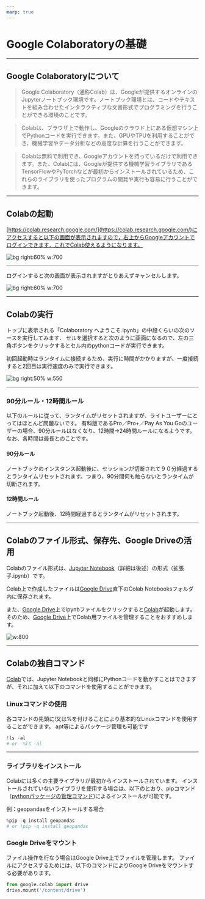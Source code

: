 ```yaml
---
marp: true
---
```


# Google Colaboratoryの基礎

---

## Google Colaboratoryについて

> Google Colaboratory（通称Colab）は、Googleが提供するオンラインのJupyterノートブック環境です。ノートブック環境とは、コードやテキストを組み合わせたインタラクティブな文書形式でプログラミングを行うことができる環境のことです。

> Colabは、ブラウザ上で動作し、Googleのクラウド上にある仮想マシン上でPythonコードを実行できます。また、GPUやTPUを利用することができ、機械学習やデータ分析などの高度な計算を行うことができます。

> Colabは無料で利用でき、Googleアカウントを持っているだけで利用できます。また、Colabには、Googleが提供する機械学習ライブラリであるTensorFlowやPyTorchなどが最初からインストールされているため、これらのライブラリを使ったプログラムの開発や実行も容易に行うことができます。

---

## Colabの起動

[https://colab.research.google.com/](https://colab.research.google.com/)にアクセスすると以下の画面が表示されますので，右上からGoogleアカウントでログインできます．これでColab使えるようになります。

![bg right:60% w:700](https://computational-sediment-hyd.github.io/NonUniformFlowModelUsingPython/00_orientation/ref/d01s.png)

---

ログインすると次の画面が表示されますがとりあえずキャンセルします。

![bg right:60% w:700](https://computational-sediment-hyd.github.io/NonUniformFlowModelUsingPython/00_orientation/ref/d02s.png)

---

## Colabの実行



トップに表示される「Colaboratory へようこそ.ipynb」の中段くらいの次のソースを実行してみます．
セルを選択すると次のように画面になるので、左の三角ボタンをクリックするとセル内のpythonコードが実行できます。

初回起動時はランタイムに接続するため、実行に時間がかかりますが、一度接続すると2回目は実行速度のみで実行できます。

![bg right:50% w:550](https://computational-sediment-hyd.github.io/NonUniformFlowModelUsingPython/00_orientation/ref/d03s.png)

---

### 90分ルール・12時間ルール
以下のルールに従って、ランタイムがリセットされますが、ライトユーザーにとってはほとんど問題ないです。
有料版であるPro／Pro+／Pay As You Goのユーザーの場合、90分ルールはなくなり、12時間→24時間ルールになるようです。
なお、各時間は最長とのことです。

#### 90分ルール
ノートブックのインスタンス起動後に、セッションが切断されて９０分経過するとランタイムリセットされます。つまり、90分間何も触らないとランタイムが切断されます。

#### 12時間ルール
ノートブック起動後、12時間経過するとランタイムがリセットされます。



---

## Colabのファイル形式、保存先、Google Driveの活用

Colabのファイル形式は、[Jupyter Notebook](https://jupyter.org/)（詳細は後述）の形式（拡張子.ipynb）です。

Colab上で作成したファイルは[Google Drive](https://drive.google.com/drive/)直下のColab Notebooksフォルダ内に保存されます。

また、[Google Drive](https://drive.google.com/drive/)上でipynbファイルをクリックすると[Colab](https://colab.research.google.com/)が起動します。そのため、[Google Drive](https://drive.google.com/drive/)上でColab用ファイルを管理することをおすすめします。

![w:800](https://computational-sediment-hyd.github.io/NonUniformFlowModelUsingPython/00_orientation/ref/d04s.png)

---

## Colabの独自コマンド

[Colab](https://colab.research.google.com/)では、Jupyter Notebookと同様にPythonコードを動かすことはできますが、それに加えて以下のコマンドを使用することができます。



### Linuxコマンドの使用

各コマンドの先頭に!又は%を付けることにより基本的なLinuxコマンドを使用することができます。
apt等によるパッケージ管理も可能です


```python
!ls -al
# or  %ls -al
```


---

### ライブラリをインストール

Colabには多くの主要ライブラリが最初からインストールされています。
インストールされていないライブラリを使用する場合は、以下のとおり、pipコマンド（[pythonパッケージの管理コマンド](https://www.python.jp/install/windows/pip.html))によるインストールが可能です。

例：geopandasをインストールする場合


```python
%pip -q install geopandas
# or !pip -q install geopandas
```

### Google Driveをマウント

ファイル操作を行なう場合はGoogle Drive上でファイルを管理します。
ファイルにアクセスするためには、以下のコマンドによりGoogle Driveをマウントする必要があります。


```python
from google.colab import drive
drive.mount('/content/drive')
```
